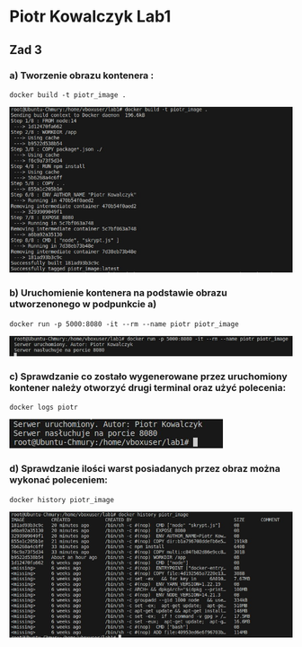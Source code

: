 # Piotr Kowalczyk Lab1
## Zad 3
### a) Tworzenie obrazu kontenera :  
    docker build -t piotr_image .
    
    
![Screen](Zad1_pkt3a.jpg)  
### b) Uruchomienie kontenera na podstawie obrazu utworzenonego w podpunkcie a)  
    docker run -p 5000:8080 -it --rm --name piotr piotr_image
![Screen](Zad1_pkt3b.jpg)


### c) Sprawdzanie co zostało wygenerowane przez uruchomiony kontener należy otworzyć drugi terminal oraz użyć polecenia:  
    docker logs piotr
![Screen](Zad1_pkt3c.jpg)  


### d) Sprawdzanie ilości warst posiadanych przez obraz można wykonać poleceniem:  
    docker history piotr_image
   ![Screen](Zad1_pkt3d.jpg)  
